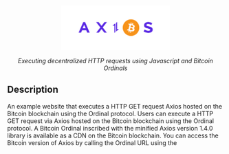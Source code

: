 
<p align="center">
  <img height="50%" width="50%" src="https://github.com/vondas-network/btc-axios/blob/main/img/btcaxios-logo.png?raw=true"/>
</p>

<p align="center"><em>Executing decentralized HTTP requests using Javascript and Bitcoin Ordinals</em></p> 

## Description
An example website that executes a HTTP GET request Axios hosted on the Bitcoin blockchain using the Ordinal protocol. Users can execute a HTTP GET request via Axios hosted on the Bitcoin blockchain using the Ordinal protocol. A Bitcoin Ordinal inscribed with the minified Axios version 1.4.0 library is available as a CDN on the Bitcoin blockchain. You can access the Bitcoin version of Axios by calling the Ordinal URL using the <script> tag. This is a form of decentralized HTTP protocols.

## References
- [Axios as Bitcoin Ordinal](https://ordinals.com/content/6b81993428a217a341ffd68f3b3aa3664b2cfc674d57aad0d3b6daa0f125b821i0)

## How to use?
Clone the library.

``` 
git clone git@github.com:vondas-network/btc-axios.git
```

Open _index.html_ and it will look like this ...

<h3 align="left">
  <img height="50%" width="50%" src="https://github.com/vondas-network/btc-axios/assets/7625379/dfec9d9f-976c-4d05-a8f6-d36dc389f026"/>
</h3>

Open the web browser inspector. Click the button and look at the response.
<h3 align="left">
  <img height="50%" width="50%" src="https://github.com/vondas-network/btc-axios/assets/7625379/dd24ce92-2555-4ec7-8def-0de089c66da7"/>
</h3>

An HTTP GET request was created using Axios hosted on the Bitcoin blockchain using the Ordinal protocol.

